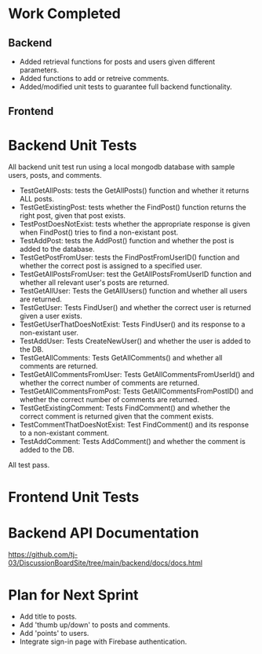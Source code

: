 # Work Completed

## Backend
- Added retrieval functions for posts and users given different parameters.
- Added functions to add or retreive comments.
- Added/modified unit tests to guarantee full backend functionality.

## Frontend

# Backend Unit Tests
All backend unit test run using a local mongodb database with sample users, posts, and comments.

- TestGetAllPosts: tests the GetAllPosts() function and whether it returns ALL posts.
- TestGetExistingPost: tests whether the FindPost() function returns the right post, given that post exists.
- TestPostDoesNotExist: tests whether the appropriate response is given when FindPost() tries to find a non-existant post.
- TestAddPost: tests the AddPost() function and whether the post is added to the database.
- TestGetPostFromUser: tests the FindPostFromUserID() function and whether the correct post is assigned to a specified user.
- TestGetAllPostsFromUser: test the GetAllPostsFromUserID function and whether all relevant user's posts are returned.
- TestGetAllUser: Tests the GetAllUsers() function and whether all users are returned.
- TestGetUser: Tests FindUser() and whether the correct user is returned given a user exists.
- TestGetUserThatDoesNotExist: Tests FindUser() and its response to a non-existant user.
- TestAddUser: Tests CreateNewUser() and whether the user is added to the DB.
- TestGetAllComments: Tests GetAllComments() and whether all comments are returned.
- TestGetAllCommentsFromUser: Tests GetAllCommentsFromUserId() and whether the correct number of comments are returned.
- TestGetAllCommentsFromPost: Tests GetAllCommentsFromPostID() and whether the correct number of comments are returned.
- TestGetExistingComment: Tests FindComment() and whether the correct comment is returned given that the comment exists.
- TestCommentThatDoesNotExist: Test FindComment() and its response to a non-existant comment.
- TestAddComment: Tests AddComment() and whether the comment is added to the DB.

All test pass.

# Frontend Unit Tests

# Backend API Documentation
https://github.com/tj-03/DiscussionBoardSite/tree/main/backend/docs/docs.html
# Plan for Next Sprint
- Add title to posts.
- Add 'thumb up/down' to posts and comments.
- Add 'points' to users.
- Integrate sign-in page with Firebase authentication.

